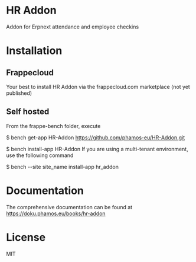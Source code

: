 # HR Addon

Addon for Erpnext attendance and employee checkins

# Installation
## Frappecloud
Your best to install HR Addon via the frappecloud.com marketplace (not yet published)

## Self hosted
From the frappe-bench folder, execute

$ bench get-app HR-Addon https://github.com/phamos-eu/HR-Addon.git

$ bench install-app HR-Addon If you are using a multi-tenant environment, use the following command

$ bench --site site_name install-app hr_addon

# Documentation
The comprehensive documentation can be found at https://doku.phamos.eu/books/hr-addon

# License

MIT
